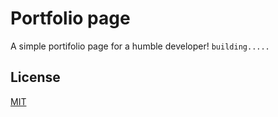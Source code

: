 # Portfolio page
A simple portifolio page for a humble developer!
` building..... `
## License
[MIT](https://www.github.com/GuriZenit/portfolio-page/tree/main/LICENSE)